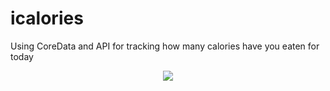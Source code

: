 # icalories
Using CoreData and API for tracking how many calories have you eaten for today
<p align="center">
  <img src = "https://github.com/AlexBahno/icalories/assets/118211419/5490a034-35a2-4785-a918-fed4a6d04e35">
</p>
